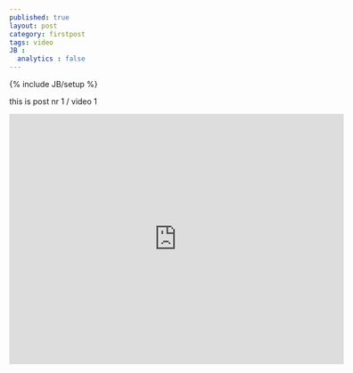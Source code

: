 ```yaml
---
published: true
layout: post
category: firstpost
tags: video
JB :
  analytics : false
---
```


{% include JB/setup %}


this is post nr 1 / video 1



<iframe width="600" height="450" frameborder="0" allowfullscreen="" webkitallowfullscreen="" src="http://player.vimeo.com/video/30615851?color=ffffff">
</iframe>

